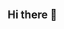 ## Hi there 👋

<!--
**gloxito/gloxito** is a ✨ _special_ ✨ repository because its `README.md` (this file) appears on your GitHub profile.

# 👋 ¡Hola, soy [Tu Nombre]!

## 🛡️ Estudiante de Ciberseguridad

Actualmente, estoy enfocado en aprender y desarrollar mis habilidades en el campo de la ciberseguridad. Mis objetivos incluyen:

- 🖥️ **Estudiar una ingeniería relacionada con tecnologías de la información.**
- 📜 **Obtener certificados relevantes en ciberseguridad** como `CEH`, `OSCP` y `CISSP`.

---

## 🔧 Habilidades Técnicas

### Lenguajes de Programación
| Lenguaje       | Nivel         | Uso Principal                |
|----------------|---------------|------------------------------|
| 🟨 **JavaScript** | Intermedio    | Desarrollo web dinámico       |
| 🌐 **HTML**       | Avanzado      | Estructura de sitios web      |
| 🎨 **CSS**        | Avanzado      | Estilos y diseño visual       |
| 🐘 **PHP**        | Intermedio    | Back-end y desarrollo web     |
| 🐍 **Python**     | Intermedio    | Automatización y scripts      |

### Sistema Operativo
- 🐦 **Parrot OS** con gestor de ventanas **BSPWM** configurado a medida.

---

## 🎯 Mis Objetivos

- Ampliar mi conocimiento en herramientas de ciberseguridad y hacking ético.
- Contribuir en proyectos de código abierto relacionados con la seguridad informática.
- Desarrollar y compartir configuraciones avanzadas para entornos Linux.

---

✨ *¡Gracias por visitar mi perfil! Si tienes interés en colaborar, no dudes en contactarme.* ✨
